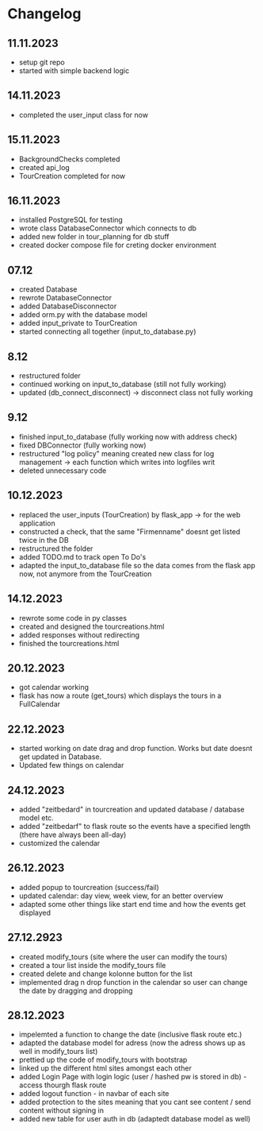 # Changelog
## 11.11.2023
- setup git repo
- started with simple backend logic

## 14.11.2023
- completed the user_input class for now

## 15.11.2023
- BackgroundChecks completed 
- created api_log
- TourCreation completed for now

## 16.11.2023
- installed PostgreSQL for testing
- wrote class DatabaseConnector which connects to db
- added new folder in tour_planning for db stuff
- created docker compose file for creting docker environment

## 07.12
- created Database
- rewrote DatabaseConnector
- added DatabaseDisconnector
- added orm.py with the database model
- added input_private to TourCreation
- started connecting all together (input_to_database.py)

## 8.12
- restructured folder
- continued working on input_to_database (still not fully working)
- updated (db_connect_disconnect) -> disconnect class not fully working

## 9.12
- finished input_to_database (fully working now with address check)
- fixed DBConnector (fully working now)
- restructured "log policy" meaning created new class for log management -> each function which writes into logfiles writ
- deleted unnecessary code

## 10.12.2023
- replaced the user_inputs (TourCreation) by flask_app -> for the web application
- constructed a check, that the same "Firmenname" doesnt get listed twice in the DB
- restructured the folder
- added TODO.md to track open To Do's
- adapted the input_to_database file so the data comes from the flask app now, not anymore from the TourCreation

## 14.12.2023
- rewrote some code in py classes
- created and designed the tourcreations.html
- added responses without redirecting
- finished the tourcreations.html

## 20.12.2023
- got calendar working
- flask has now a route (get_tours) which displays the tours in a FullCalendar

## 22.12.2023 
- started working on date drag and drop function. Works but date doesnt get updated in Database.
- Updated few things on calendar

## 24.12.2023
- added "zeitbedard" in tourcreation and updated database / database model etc.
- added "zeitbedarf" to flask route so the events have a specified length (there have always been all-day)
- customized the calendar

## 26.12.2023
- added popup to tourcreation (success/fail)
- updated calendar: day view, week view, for an better overview
- adapted some other things like start end time and how the events get displayed

## 27.12.2923
- created modify_tours (site where the user can modify the tours)
- created a tour list inside the modify_tours file
- created delete and change kolonne button for the list
- implemented drag n drop function in the calendar so user can change the date by dragging and dropping

## 28.12.2023
- impelemted a function to change the date (inclusive flask route etc.)
- adapted the database model for adress (now the adress shows up as well in modify_tours list)
- prettied up the code of modify_tours with bootstrap
- linked up the different html sites amongst each other
- added Login Page with login logic (user / hashed pw is stored in db) - access thourgh flask route
- added logout function - in navbar of each site
- added protection to the sites meaning that you cant see content / send content without signing in
- added new table for user auth in db (adaptedt database model as well)